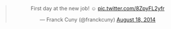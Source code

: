 <center>
<blockquote class="twitter-tweet" lang="en"><p>First day at the new job! ☺ <a href="http://t.co/8ZpyFL2yfr">pic.twitter.com/8ZpyFL2yfr</a></p>&mdash; Franck Cuny (@franckcuny) <a href="https://twitter.com/franckcuny/statuses/501393676677816322">August 18, 2014</a></blockquote> <script async src="//platform.twitter.com/widgets.js" charset="utf-8"></script>
</center>

